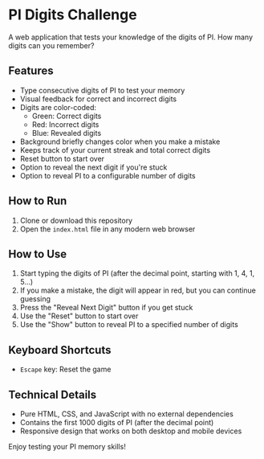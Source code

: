 # PI Digits Challenge

A web application that tests your knowledge of the digits of PI. How many digits can you remember?

## Features

- Type consecutive digits of PI to test your memory
- Visual feedback for correct and incorrect digits
- Digits are color-coded:
  - Green: Correct digits
  - Red: Incorrect digits
  - Blue: Revealed digits
- Background briefly changes color when you make a mistake
- Keeps track of your current streak and total correct digits
- Reset button to start over
- Option to reveal the next digit if you're stuck
- Option to reveal PI to a configurable number of digits

## How to Run

1. Clone or download this repository
2. Open the `index.html` file in any modern web browser

## How to Use

1. Start typing the digits of PI (after the decimal point, starting with 1, 4, 1, 5...)
2. If you make a mistake, the digit will appear in red, but you can continue guessing
3. Press the "Reveal Next Digit" button if you get stuck
4. Use the "Reset" button to start over
5. Use the "Show" button to reveal PI to a specified number of digits

## Keyboard Shortcuts

- `Escape` key: Reset the game

## Technical Details

- Pure HTML, CSS, and JavaScript with no external dependencies
- Contains the first 1000 digits of PI (after the decimal point)
- Responsive design that works on both desktop and mobile devices

Enjoy testing your PI memory skills! 